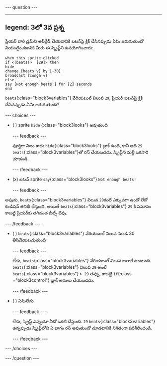 
--- question ---

---
legend: 3లో 3వ ప్రశ్న
---

ప్లేయర్ వారి డ్రమ్‌ని అప్‌గ్రేడ్ చేయడానికి బటన్‌పై క్లిక్ చేసినప్పుడు ఏమి జరుగుతుందో నియంత్రించడానికి మీరు ఈ స్క్రిప్ట్‌ని ఉపయోగించారు:

```blocks3
when this sprite clicked
if <(beats)>  [29]> then 
hide
change [beats v] by [-30] 
broadcast [conga v] 
else
say [Not enough beats!] for [2] seconds 
end
```

`beats`{:class="block3variables"} వేరియబుల్ విలువ `29`, ప్లేయర్ బటన్‌పై క్లిక్ చేసినప్పుడు ఏమి జరుగుతుంది?

--- choices ---

- ( ) sprite `hide` {:class="block3looks"} అవుతుంది

  --- feedback ---

  పూర్తిగా నిజం కాదు `hide`{:class="block3looks"} బ్లాక్ ఉంది, కానీ అది `29` `beats`{:class="block3variables"}తో రన్ చేయబడదు. స్క్రిప్ట్‌ని మళ్లీ ఒకసారి చూడండి.

  --- /feedback ---

- (x) బటన్ sprite `say`{:class="block3looks"} `Not enough beats!`

  --- feedback ---

అపును, `beats`{:class="block3variables"} విలువ `29`కంటే ఎక్కువగా ఉందో లేదో కండిషన్ తనిఖీ చేస్తుంది, అయితే `beats`{:class="block3variables"} `29` కి సమానం కాబట్టి ప్లేయర్‌కు తగినంత బీట్స్ లేవు.

  --- /feedback ---

- ( ) `beats`{:class="block3variables"} వేరియబుల్ విలువ నుండి 30 తీసివేయబడుతుంది

  --- feedback ---

  లేదు, `beats`{:class="block3variables"} వేరియబుల్ విలువ అలాగే ఉంటుంది. `beats`{:class="block3variables"} విలువ `29` అంటే `beats`{:class="block3variables"} `> 29` తప్పు, కాబట్టి ` if `{:class ="block3control"} బ్లాక్ అమలు చేయబడదు.

  --- /feedback ---

- ( ) ఏమిలేదు

  --- feedback ---

  లేదు, స్క్రిప్ట్ ఎప్పుడూ ఏదో ఒకటి చేస్తుంది. `29` `beats`{:class="block3variables"} ఉన్నప్పుడు స్క్రిప్ట్‌లోని ఏ భాగం రన్ అవుతుందో చూడటానికి నిశితంగా పరిశీలించండి.

  --- /feedback ---

--- /choices ---

--- /question ---

